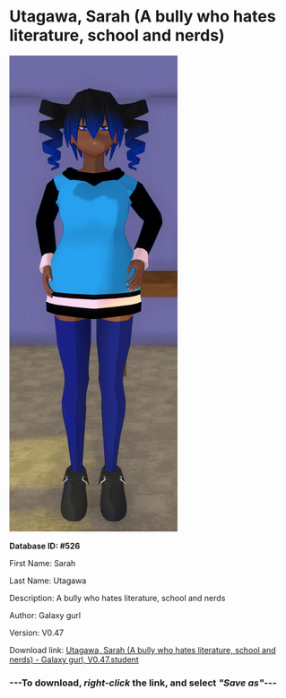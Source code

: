 # Utagawa, Sarah (A bully who hates literature, school and nerds)

<img src="https://raw.githubusercontent.com/Arbiter1223/Daigaku-Gurashi-Custom-Students/master/Students/Files/Utagawa%2C%20Sarah%20(A%20bully%20who%20hates%20literature%2C%20school%20and%20nerds).png" title="Utagawa, Sarah (A bully who hates literature, school and nerds) - Galaxy gurl, V0.47">

**Database ID: #526**

First Name: Sarah

Last Name: Utagawa

Description: A bully who hates literature, school and nerds

Author: Galaxy gurl

Version: V0.47

Download link: <a href="https://raw.githubusercontent.com/Arbiter1223/Daigaku-Gurashi-Custom-Students/master/Students/Files/Utagawa%2C%20Sarah%20(A%20bully%20who%20hates%20literature%2C%20school%20and%20nerds)%20-%20Galaxy%20gurl%2C%20V0.47.student">Utagawa, Sarah (A bully who hates literature, school and nerds) - Galaxy gurl, V0.47.student</a>

### ---**To download, _right-click_ the link, and select _"Save as"_**---
